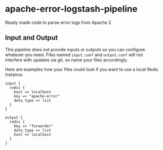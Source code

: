 # apache-error-logstash-pipeline
Ready made code to parse error logs from Apache 2

## Input and Output ##

This pipeline does not provide inputs or outputs so you can configure whatever you need. Files named `input.conf` and `output.conf` will not interfere with updates via git, so name your files accordingly.

Here are examples how your files could look if you want to use a local Redis instance.

```
input {
  redis {
    host => localhost
    key => "apache-error"
    data_type => list
  }
}

output {
  redis {
    key => "forwarder"
    data_type => list
    host => localhost
  }
}
```
